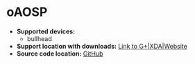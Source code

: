 # oAOSP

+ **Supported devices:**
    + bullhead
+ **Support location with downloads:** [Link to G+|XDA|Website](https://forum.xda-developers.com/)
+ **Source code location:** [GitHub](https://github.com/oAOSP)
